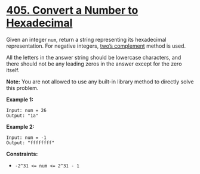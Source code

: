 # [405. Convert a Number to Hexadecimal](https://leetcode.com/problems/convert-a-number-to-hexadecimal/description/)

Given an integer `num`, return a string representing its hexadecimal representation. For negative integers, <a href="https://en.wikipedia.org/wiki/Two%27s_complement" target="_blank">two’s complement</a> method is used.

All the letters in the answer string should be lowercase characters, and there should not be any leading zeros in the answer except for the zero itself.

**Note:** You are not allowed to use any built-in library method to directly solve this problem.

**Example 1:** 

```
Input: num = 26
Output: "1a"
```

**Example 2:** 

```
Input: num = -1
Output: "ffffffff"
```

**Constraints:** 

- `-2^31 <= num <= 2^31 - 1`
